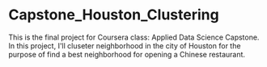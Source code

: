 # Capstone_Houston_Clustering
This is the final project for Coursera class: Applied Data Science Capstone.   
In this project, I'll cluseter neighborhood in the city of Houston for the purpose of find a best neighborhood for opening a Chinese restaurant.
